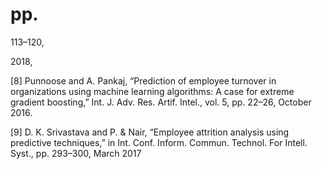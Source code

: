 # pp.

113–120,

2018,

[8] Punnoose and A. Pankaj, “Prediction of employee turnover in organizations using machine learning algorithms: A case for extreme gradient boosting,” Int. J. Adv. Res. Artif. Intel., vol. 5, pp. 22–26, October 2016.

[9] D. K. Srivastava and P. & Nair, “Employee attrition analysis using predictive techniques,” in Int. Conf. Inform. Commun. Technol. For Intell. Syst., pp. 293–300, March 2017